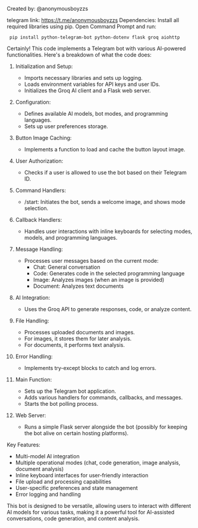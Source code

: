 Created by: @anonymousboyzzs

telegram link: https://t.me/anonymousboyzzs
Dependencies: Install all required libraries using pip. Open Command Prompt and run:

     pip install python-telegram-bot python-dotenv flask groq aiohttp
   
Certainly! This code implements a Telegram bot with various AI-powered functionalities. Here's a breakdown of what the code does:

1. Initialization and Setup:
   - Imports necessary libraries and sets up logging.
   - Loads environment variables for API keys and user IDs.
   - Initializes the Groq AI client and a Flask web server.

2. Configuration:
   - Defines available AI models, bot modes, and programming languages.
   - Sets up user preferences storage.

3. Button Image Caching:
   - Implements a function to load and cache the button layout image.

4. User Authorization:
   - Checks if a user is allowed to use the bot based on their Telegram ID.

5. Command Handlers:
   - /start: Initiates the bot, sends a welcome image, and shows mode selection.

6. Callback Handlers:
   - Handles user interactions with inline keyboards for selecting modes, models, and programming languages.

7. Message Handling:
   - Processes user messages based on the current mode:
     - Chat: General conversation
     - Code: Generates code in the selected programming language
     - Image: Analyzes images (when an image is provided)
     - Document: Analyzes text documents

8. AI Integration:
   - Uses the Groq API to generate responses, code, or analyze content.

9. File Handling:
   - Processes uploaded documents and images.
   - For images, it stores them for later analysis.
   - For documents, it performs text analysis.

10. Error Handling:
    - Implements try-except blocks to catch and log errors.

11. Main Function:
    - Sets up the Telegram bot application.
    - Adds various handlers for commands, callbacks, and messages.
    - Starts the bot polling process.

12. Web Server:
    - Runs a simple Flask server alongside the bot (possibly for keeping the bot alive on certain hosting platforms).

Key Features:
- Multi-model AI integration
- Multiple operational modes (chat, code generation, image analysis, document analysis)
- Inline keyboard interfaces for user-friendly interaction
- File upload and processing capabilities
- User-specific preferences and state management
- Error logging and handling

This bot is designed to be versatile, allowing users to interact with different AI models for various tasks, making it a powerful tool for AI-assisted conversations, code generation, and content analysis.
